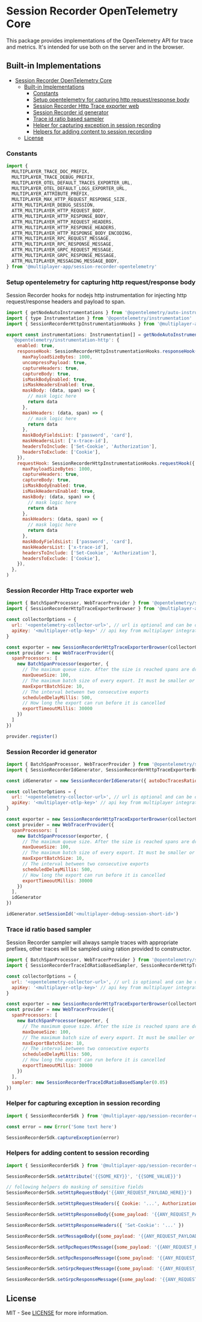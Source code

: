 # Session Recorder OpenTelemetry Core

This package provides implementations of the OpenTelemetry API for trace and metrics. It's intended for use both on the server and in the browser.

## Built-in Implementations

- [Session Recorder OpenTelemetry Core](#session-recorder-opentelemetry-core)
  - [Built-in Implementations](#built-in-implementations)
    - [Constants](#constants)
    - [Setup opentelemetry for capturing http request/response body](#session-recorder-http-instrumentation-hooks-node)
    - [Session Recorder Http Trace exporter web](#session-recorder-http-trace-exporter-web)
    - [Session Recorder id generator](#session-recorder-id-generator)
    - [Trace id ratio based sampler](#trace-id-ratio-based-sampler)
    - [Helper for capturing exception in session recording](#helper-for-capturing-exceptions)
    - [Helpers for adding content to session recording](#helper-for-setting-attributes-to-span)
  - [License](#license)

### Constants

```javascript
import {
  MULTIPLAYER_TRACE_DOC_PREFIX,
  MULTIPLAYER_TRACE_DEBUG_PREFIX,
  MULTIPLAYER_OTEL_DEFAULT_TRACES_EXPORTER_URL,
  MULTIPLAYER_OTEL_DEFAULT_LOGS_EXPORTER_URL,
  MULTIPLAYER_ATTRIBUTE_PREFIX,
  MULTIPLAYER_MAX_HTTP_REQUEST_RESPONSE_SIZE,
  ATTR_MULTIPLAYER_DEBUG_SESSION,
  ATTR_MULTIPLAYER_HTTP_REQUEST_BODY,
  ATTR_MULTIPLAYER_HTTP_RESPONSE_BODY,
  ATTR_MULTIPLAYER_HTTP_REQUEST_HEADERS,
  ATTR_MULTIPLAYER_HTTP_RESPONSE_HEADERS,
  ATTR_MULTIPLAYER_HTTP_RESPONSE_BODY_ENCODING,
  ATTR_MULTIPLAYER_RPC_REQUEST_MESSAGE,
  ATTR_MULTIPLAYER_RPC_RESPONSE_MESSAGE,
  ATTR_MULTIPLAYER_GRPC_REQUEST_MESSAGE,
  ATTR_MULTIPLAYER_GRPC_RESPONSE_MESSAGE,
  ATTR_MULTIPLAYER_MESSAGING_MESSAGE_BODY,
} from '@multiplayer-app/session-recorder-opentelemetry'
```

### Setup opentelemetry for capturing http request/response body

Session Recorder hooks for nodejs http instrumentation for injecting http request/response headers and payload to span.

```javascript
import { getNodeAutoInstrumentations } from '@opentelemetry/auto-instrumentations-node'
import { type Instrumentation } from '@opentelemetry/instrumentation'
import { SessionRecorderHttpInstrumentationHooks } from '@multiplayer-app/session-recorder-opentelemetry'

export const instrumentations: Instrumentation[] = getNodeAutoInstrumentations({
  '@opentelemetry/instrumentation-http': {
    enabled: true,
    responseHook: SessionRecorderHttpInstrumentationHooks.responseHook({
      maxPayloadSizeBytes: 1000,
      uncompressPayload: true,
      captureHeaders: true,
      captureBody: true,
      isMaskBodyEnabled: true,
      isMaskHeadersEnabled: true,
      maskBody: (data, span) => {
        // mask logic here
        return data
      },
      maskHeaders: (data, span) => {
        // mask logic here
        return data
      },
      maskBodyFieldsList: ['password', 'card'],
      maskHeadersList: ['x-trace-id'],
      headersToInclude: ['Set-Cookie', 'Authorization'],
      headersToExclude: ['Cookie'],
    }),
    requestHook: SessionRecorderHttpInstrumentationHooks.requestHook({
      maxPayloadSizeBytes: 1000,
      captureHeaders: true,
      captureBody: true,
      isMaskBodyEnabled: true,
      isMaskHeadersEnabled: true,
      maskBody: (data, span) => {
        // mask logic here
        return data
      },
      maskHeaders: (data, span) => {
        // mask logic here
        return data
      },
      maskBodyFieldsList: ['password', 'card'],
      maskHeadersList: ['x-trace-id'],
      headersToInclude: ['Set-Cookie', 'Authorization'],
      headersToExclude: ['Cookie'],
    }),
  },
)
```

### Session Recorder Http Trace exporter web

```javascript
import { BatchSpanProcessor, WebTracerProvider } from '@opentelemetry/sdk-trace-web'
import { SessionRecorderHttpTraceExporterBrowser } from '@multiplayer-app/session-recorder-opentelemetry'

const collectorOptions = {
  url: '<opentelemetry-collector-url>', // url is optional and can be omitted - default is https://api.multiplayer.app/v1/traces
  apiKey: '<multiplayer-otlp-key>' // api key from multiplayer integration
}

const exporter = new SessionRecorderHttpTraceExporterBrowser(collectorOptions)
const provider = new WebTracerProvider({
  spanProcessors: [
    new BatchSpanProcessor(exporter, {
      // The maximum queue size. After the size is reached spans are dropped.
      maxQueueSize: 100,
      // The maximum batch size of every export. It must be smaller or equal to maxQueueSize.
      maxExportBatchSize: 10,
      // The interval between two consecutive exports
      scheduledDelayMillis: 500,
      // How long the export can run before it is cancelled
      exportTimeoutMillis: 30000
    })
  ]
})

provider.register()
```

### Session Recorder id generator


```javascript
import { BatchSpanProcessor, WebTracerProvider } from '@opentelemetry/sdk-trace-web'
import { SessionRecorderIdGenerator, SessionRecorderHttpTraceExporterBrowser } from '@multiplayer-app/session-recorder-opentelemetry'

const idGenerator = new SessionRecorderIdGenerator({ autoDocTracesRatio: 0.05 })

const collectorOptions = {
  url: '<opentelemetry-collector-url>', // url is optional and can be omitted - default is https://api.multiplayer.app/v1/traces
  apiKey: '<multiplayer-otlp-key>' // api key from multiplayer integration
}

const exporter = new SessionRecorderHttpTraceExporterBrowser(collectorOptions)
const provider = new WebTracerProvider({
  spanProcessors: [
    new BatchSpanProcessor(exporter, {
      // The maximum queue size. After the size is reached spans are dropped.
      maxQueueSize: 100,
      // The maximum batch size of every export. It must be smaller or equal to maxQueueSize.
      maxExportBatchSize: 10,
      // The interval between two consecutive exports
      scheduledDelayMillis: 500,
      // How long the export can run before it is cancelled
      exportTimeoutMillis: 30000
    })
  ],
  idGenerator
})

idGenerator.setSessionId('<multiplayer-debug-session-short-id>')
```

### Trace id ratio based sampler

Session Recorder sampler will always sample traces with appropriate prefixes, other traces will be sampled using ration provided to constructor.

```javascript
import { BatchSpanProcessor, WebTracerProvider } from '@opentelemetry/sdk-trace-web'
import { SessionRecorderTraceIdRatioBasedSampler, SessionRecorderHttpTraceExporterBrowser } from '@multiplayer-app/session-recorder-opentelemetry'

const collectorOptions = {
  url: '<opentelemetry-collector-url>', // url is optional and can be omitted - default is https://api.multiplayer.app/v1/traces
  apiKey: '<multiplayer-otlp-key>' // api key from multiplayer integration
}

const exporter = new SessionRecorderHttpTraceExporterBrowser(collectorOptions)
const provider = new WebTracerProvider({
  spanProcessors: [
    new BatchSpanProcessor(exporter, {
      // The maximum queue size. After the size is reached spans are dropped.
      maxQueueSize: 100,
      // The maximum batch size of every export. It must be smaller or equal to maxQueueSize.
      maxExportBatchSize: 10,
      // The interval between two consecutive exports
      scheduledDelayMillis: 500,
      // How long the export can run before it is cancelled
      exportTimeoutMillis: 30000
    })
  ],
  sampler: new SessionRecorderTraceIdRatioBasedSampler(0.05)
})
```

### Helper for capturing exception in session recording

```javascript
import { SessionRecorderSdk } from '@multiplayer-app/session-recorder-opentelemetry'

const error = new Error('Some text here')

SessionRecorderSdk.captureException(error)
```

### Helpers for adding content to session recording

```javascript
import { SessionRecorderSdk } from '@multiplayer-app/session-recorder-opentelemetry'

SessionRecorderSdk.setAttribute('{{SOME_KEY}}', '{{SOME_VALUE}}')

// following helpers do masking of sensitive fields
SessionRecorderSdk.setHttpRequestBody('{{ANY_REQUEST_PAYLOAD_HERE}}')

SessionRecorderSdk.setHttpRequestHeaders({ Cookie: '...', Authorization: '...'})

SessionRecorderSdk.setHttpResponseBody({some_payload: '{{ANY_REQUEST_PAYLOAD_HERE}}'})

SessionRecorderSdk.setHttpResponseHeaders({ 'Set-Cookie': '...' })

SessionRecorderSdk.setMessageBody({some_payload: '{{ANY_REQUEST_PAYLOAD_HERE}}'})

SessionRecorderSdk.setRpcRequestMessage({some_payload: '{{ANY_REQUEST_PAYLOAD_HERE}}'})

SessionRecorderSdk.setRpcResponseMessage({some_payload: '{{ANY_REQUEST_PAYLOAD_HERE}}'})

SessionRecorderSdk.setGrpcRequestMessage({some_payload: '{{ANY_REQUEST_PAYLOAD_HERE}}'})

SessionRecorderSdk.setGrpcResponseMessage({some_payload: '{{ANY_REQUEST_PAYLOAD_HERE}}'})

```

## License

MIT - See [LICENSE](./LICENSE) for more information.
